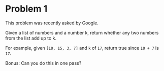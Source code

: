 # Problem 1

This problem was recently asked by Google.

Given a list of numbers and a number k, return whether any two numbers from the list add up to k.

For example, given <code>[10, 15, 3, 7]</code> and <code>k</code> of <code>17</code>, return true since <code>10 + 7</code> is <code>17</code>.

Bonus: Can you do this in one pass?
